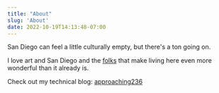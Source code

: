 ```yaml
---
title: "About"
slug: 'About'
date: 2022-10-19T14:13:48-07:00
---
```


San Diego can feel a little culturally empty, but there's a ton going on.

I love art and San Diego and the [folks](/artists/) that make living here even more wonderful than it already is.

Check out my technical blog: [approaching236](http://approaching236.com)
